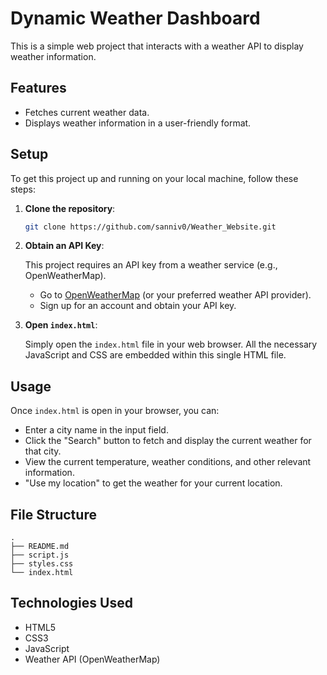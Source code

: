 # Dynamic Weather Dashboard

This is a simple web project that interacts with a weather API to display weather information.

## Features

- Fetches current weather data.
- Displays weather information in a user-friendly format.

## Setup

To get this project up and running on your local machine, follow these steps:

1.  **Clone the repository**:

    ```bash
    git clone https://github.com/sanniv0/Weather_Website.git
    ```

2.  **Obtain an API Key**:

    This project requires an API key from a weather service (e.g., OpenWeatherMap). 
    - Go to [OpenWeatherMap](https://openweathermap.org/api) (or your preferred weather API provider).
    - Sign up for an account and obtain your API key.

3.  **Open `index.html`**:

    Simply open the `index.html` file in your web browser. All the necessary JavaScript and CSS are embedded within this single HTML file.

## Usage

Once `index.html` is open in your browser, you can:

- Enter a city name in the input field.
- Click the "Search" button to fetch and display the current weather for that city.
- View the current temperature, weather conditions, and other relevant information.
- "Use my location" to get the weather for your current location.

## File Structure

```
. 
├── README.md
├── script.js
├── styles.css
└── index.html
```
## Technologies Used

- HTML5
- CSS3
- JavaScript
- Weather API (OpenWeatherMap)
